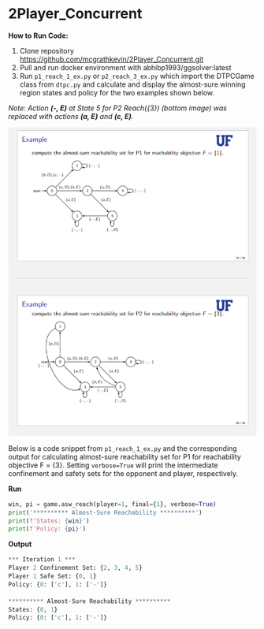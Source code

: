 # 2Player_Concurrent

**How to Run Code:**
1. Clone repository https://github.com/mcgrathkevin/2Player_Concurrent.git
2. Pull and run docker environment with abhibp1993/ggsolver:latest
3. Run ```p1_reach_1_ex.py``` or ```p2_reach_3_ex.py``` which import the DTPCGame class from ```dtpc.py``` and calculate and display the almost-sure winning region states and policy for the two examples shown below.

*Note: Action **(-, E)** at State 5 for P2 Reach({3}) (bottom image) was replaced with actions **(a, E)** and **(c, E)**.*


![examples](examples.png)

Below is a code snippet from ```p1_reach_1_ex.py```  and the corresponding output for calculating almost-sure reachability set for P1 for reachability objective F = {3}. Setting ```verbose=True``` will print the intermediate confinement and safety sets for the opponent and player, respectively.

**Run**

```python
win, pi = game.asw_reach(player=1, final={1}, verbose=True)
print('********** Almost-Sure Reachability **********')
print(f'States: {win}')
print(f'Policy: {pi}')
```

**Output**
```python
*** Iteration 1 ***
Player 2 Confinement Set: {2, 3, 4, 5}
Player 1 Safe Set: {0, 1} 
Policy: {0: ['c'], 1: ['-']}

********** Almost-Sure Reachability **********
States: {0, 1}
Policy: {0: ['c'], 1: ['-']}
```
